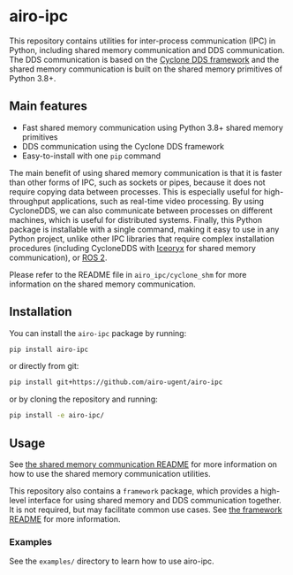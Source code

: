 # airo-ipc

This repository contains utilities for inter-process communication (IPC) in Python, including shared memory
communication and DDS communication.
The DDS communication is based on the [Cyclone DDS framework](https://cyclonedds.io/) and the shared memory
communication is built on the shared memory primitives of Python 3.8+.

## Main features

- Fast shared memory communication using Python 3.8+ shared memory primitives
- DDS communication using the Cyclone DDS framework
- Easy-to-install with one `pip` command

The main benefit of using shared memory communication is that it is faster than other forms of IPC, such as sockets or
pipes, because it does not require copying data between processes. This is especially useful for high-throughput
applications, such as real-time video processing. By using CycloneDDS, we can also communicate between processes on
different machines, which is useful for distributed systems. Finally, this Python package is installable with a single
command, making it easy to use in any Python project, unlike other IPC libraries that require complex installation
procedures (including CycloneDDS with [Iceoryx](https://iceoryx.io/) for shared memory communication),
or [ROS 2](https://ros.org/).

Please refer to the README file in `airo_ipc/cyclone_shm` for more information on the shared memory communication.

## Installation

You can install the `airo-ipc` package by running:

```bash
pip install airo-ipc
```

or directly from git:

```bash
pip install git+https://github.com/airo-ugent/airo-ipc
```

or by cloning the repository and running:

```bash
pip install -e airo-ipc/
```

## Usage

See [the shared memory communication README](airo_ipc/cyclone_shm/README.md) for more information on how to use the
shared memory communication utilities.

This repository also contains a `framework` package, which provides a high-level interface for using shared memory and
DDS communication together. It is not required, but may facilitate common use cases.
See [the framework README](airo_ipc/framework/README.md) for more information.

### Examples

See the `examples/` directory to learn how to use airo-ipc.
